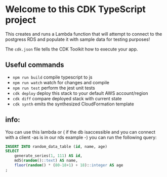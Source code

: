 # Welcome to this CDK TypeScript project

This creates and runs a Lambda function that will attempt to connect to the postgress RDS and populate it with sample data for testing purposes!

The `cdk.json` file tells the CDK Toolkit how to execute your app.

## Useful commands

* `npm run build`   compile typescript to js
* `npm run watch`   watch for changes and compile
* `npm run test`    perform the jest unit tests
* `cdk deploy`      deploy this stack to your default AWS account/region
* `cdk diff`        compare deployed stack with current state
* `cdk synth`       emits the synthesized CloudFormation template


## info:

You can use this lambda or ( if the db isaccessible and you can connect with a client -as is in our rds example -) you can run the following query:
```sql
INSERT INTO random_data_table (id, name, age)
SELECT 
    generate_series(1, 111) AS id, 
    md5(random()::text) AS name, 
    floor(random() * (80-18+1) + 18)::integer AS age
;
```
